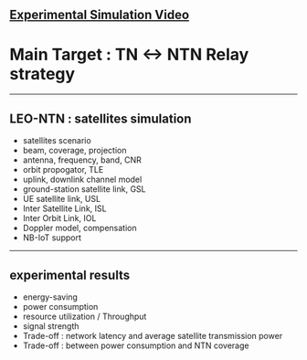[Experimental Simulation Video](https://youtu.be/BMfWaZEAvUQ?si=o6JGOguEd4Jc10Td)
------
# Main Target : **TN <-> NTN Relay strategy**
------
## LEO-NTN : satellites simulation
- satellites scenario
- beam, coverage, projection
- antenna, frequency, band, CNR
- orbit propogator, TLE
- uplink, downlink channel model
- ground-station satellite link, GSL
- UE satellite link, USL
- Inter Satellite Link, ISL
- Inter Orbit Link, IOL
- Doppler model, compensation
- NB-IoT support
------
## experimental results
- energy-saving
- power consumption
- resource utilization / Throughput
- signal strength
- Trade-off : network latency and average satellite transmission power
- Trade-off : between power consumption and NTN coverage
